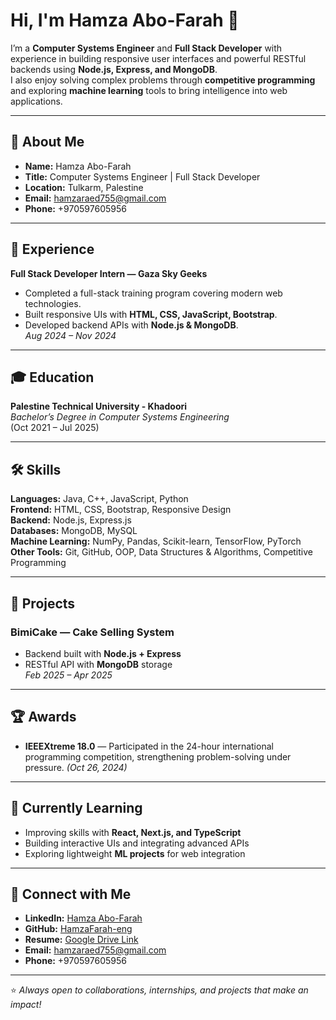 # Hi, I'm Hamza Abo-Farah 👋

I’m a **Computer Systems Engineer** and **Full Stack Developer** with experience in building responsive user interfaces and powerful RESTful backends using **Node.js, Express, and MongoDB**.  
I also enjoy solving complex problems through **competitive programming** and exploring **machine learning** tools to bring intelligence into web applications.

---

## 🧩 About Me
- **Name:** Hamza Abo-Farah  
- **Title:** Computer Systems Engineer | Full Stack Developer  
- **Location:** Tulkarm, Palestine  
- **Email:** hamzaraed755@gmail.com  
- **Phone:** +970597605956  

---

## 💼 Experience
**Full Stack Developer Intern — Gaza Sky Geeks**  
- Completed a full-stack training program covering modern web technologies.  
- Built responsive UIs with **HTML, CSS, JavaScript, Bootstrap**.  
- Developed backend APIs with **Node.js & MongoDB**.  
_Aug 2024 – Nov 2024_

---

## 🎓 Education
**Palestine Technical University - Khadoori**  
_Bachelor’s Degree in Computer Systems Engineering_  
(Oct 2021 – Jul 2025)

---

## 🛠️ Skills
**Languages:** Java, C++, JavaScript, Python  
**Frontend:** HTML, CSS, Bootstrap, Responsive Design  
**Backend:** Node.js, Express.js  
**Databases:** MongoDB, MySQL  
**Machine Learning:** NumPy, Pandas, Scikit-learn, TensorFlow, PyTorch  
**Other Tools:** Git, GitHub, OOP, Data Structures & Algorithms, Competitive Programming  

---

## 🚀 Projects
### BimiCake — Cake Selling System  
- Backend built with **Node.js + Express**  
- RESTful API with **MongoDB** storage  
_Feb 2025 – Apr 2025_

---

## 🏆 Awards
- **IEEEXtreme 18.0** — Participated in the 24-hour international programming competition, strengthening problem-solving under pressure. _(Oct 26, 2024)_

---

## 📌 Currently Learning
- Improving skills with **React, Next.js, and TypeScript**  
- Building interactive UIs and integrating advanced APIs  
- Exploring lightweight **ML projects** for web integration  

---

## 🔗 Connect with Me
- **LinkedIn:** [Hamza Abo-Farah](https://www.linkedin.com/in/hamza-abo-farah-0485bb361/)  
- **GitHub:** [HamzaFarah-eng](https://github.com/HamzaFarah-eng)  
- **Resume:** [Google Drive Link](https://drive.google.com/file/d/1B_qjA7GLUtFbp4teRoeM7TAWLD2U0LMx/view)  
- **Email:** hamzaraed755@gmail.com  
- **Phone:** +970597605956  

---

⭐ *Always open to collaborations, internships, and projects that make an impact!*  
